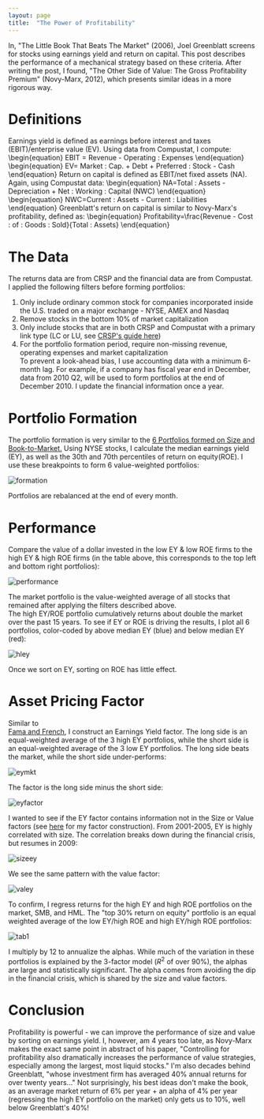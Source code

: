 ```yaml
---
layout: page
title:  "The Power of Profitability"
---
```

In, "The Little Book That Beats The Market" (2006), Joel Greenblatt screens for stocks using earnings yield and return on capital.  This post describes the performance of a mechanical strategy based on these criteria.  After writing the post, I found, "The Other Side of Value: The Gross Profitability Premium" (Novy-Marx, 2012), which presents similar ideas in a more rigorous way.

# Definitions

Earnings yield is defined as earnings before interest and taxes (EBIT)/enterprise value (EV).   Using data from Compustat, I compute:
\begin{equation}
EBIT = Revenue - Operating \: Expenses
\end{equation}
\begin{equation}
EV= Market \: Cap. + Debt + Preferred \: Stock - Cash
\end{equation}
Return on capital is defined as EBIT/net fixed assets (NA).  Again, using Compustat data:
\begin{equation}
NA=Total \: Assets - Depreciation + Net \: Working \: Capital (NWC)
\end{equation}
\begin{equation}
NWC=Current \: Assets - Current \: Liabilities
\end{equation}
Greenblatt's return on capital is similar to Novy-Marx's profitability, defined as:
\begin{equation}
Profitability=\frac{Revenue - Cost \: of \: Goods \: Sold}{Total \: Assets}
 \end{equation}

# The Data

The returns data are from CRSP and the financial data are from Compustat.  I applied the following filters before forming portfolios: <br />
1) Only include ordinary common stock for companies incorporated inside the U.S. traded on a major exchange - NYSE, AMEX and Nasdaq <br />
2) Remove stocks in the bottom 10% of market capitalization <br />
3) Only include stocks that are in both CRSP and Compustat with a primary link type (LC or LU, see <a href="http://www.crsp.com/products/documentation/link-history-data">CRSP's guide here</a>) <br />
4) For the portfolio formation period, require non-missing revenue, operating expenses and market capitalization <br />
To prevent a look-ahead bias, I use accounting data with a minimum 6-month lag.  For example, if a company has fiscal year end in December, data from 2010 Q2, will be used to form portfolios at the end of December 2010. I update the financial information once a year.

# Portfolio Formation

The portfolio formation is very similar to the
<a href="http://mba.tuck.dartmouth.edu/pages/faculty/ken.french/Data_Library/six_portfolios.html">6 Portfolios formed on Size and Book-to-Market.</a>  Using NYSE stocks, I calculate the median earnings yield (EY), as well as the 30th and 70th percentiles of return on equity(ROE).  I use these breakpoints to form 6 value-weighted portfolios: <br />

![formation](/Post_Images/7_30_2016/portfolio_formation.PNG)

Portfolios are rebalanced at the end of every month.

# Performance

Compare the value of a dollar invested in the low EY & low ROE firms to the high EY & high ROE firms (in the table above, this corresponds to the top left and bottom right portfolios): <br />

![performance](/Post_Images/7_30_2016/performance.png)

The market portfolio is the value-weighted average of all stocks that remained after applying the filters described above.  <br />
The high EY/ROE portfolio cumulatively returns about double the market over the past 15 years.  To see if EY or ROE is driving the results, I plot all 6 portfolios, color-coded by above median EY (blue) and below median EY (red): <br />

![hley](/Post_Images/7_30_2016/hley.png)

Once we sort on EY, sorting on ROE has little effect.

# Asset Pricing Factor

Similar to  
<a href="http://mba.tuck.dartmouth.edu/pages/faculty/ken.french/Data_Library/f-f_factors.html">Fama and French</a>, I construct an Earnings Yield factor.  The long side is an equal-weighted average of the 3 high EY portfolios, while the short side is an equal-weighted average of the 3 low EY portfolios.  The long side beats the market, while the short side under-performs: <br />

![eymkt](/Post_Images/7_30_2016/eymkt.png)

The factor is the long side minus the short side: <br />

![eyfactor](/Post_Images/7_30_2016/eyfactor.png)

I wanted to see if the EY factor contains information not in the Size or Value factors (see
<a href="http://marcosammon.com/2016/07/23/short_side.html">here</a> for my factor construction).
From 2001-2005, EY is highly correlated with size.  The correlation breaks down during the financial crisis, but resumes in 2009: <br />

![sizeey](/Post_Images/7_30_2016/sizeey.png)

We see the same pattern with the value factor: <br />

![valey](/Post_Images/7_30_2016/valey.png)

To confirm, I regress returns for the high EY and high ROE portfolios on the market, SMB, and HML. The "top 30% return on equity" portfolio is an equal weighted average of the low EY/high ROE and high EY/high ROE portfolios: <br />

![tab1](/Post_Images/7_30_2016/table1.PNG)

I multiply by 12 to annualize the alphas.  While much of the variation in these portfolios is explained by the 3-factor model ($R^2$ of over 90%), the alphas are large and statistically significant.  The alpha comes from avoiding the dip in the financial crisis, which is shared by the size and value factors.

# Conclusion

Profitability is powerful - we can improve the performance of size and value by sorting on earnings yield.  I, however, am 4 years too late, as Novy-Marx makes the exact same point in abstract of his paper, "Controlling for profitability also dramatically increases the performance of value strategies, especially among the largest, most liquid stocks."  I'm also decades behind Greenblatt, "whose investment firm has averaged 40% annual returns for over twenty years..."  Not surprisingly, his best ideas don't make the book, as an average market return of 6% per year + an alpha of 4% per year (regressing the high EY portfolio on the market) only gets us to 10%, well below Greenblatt's 40%!
